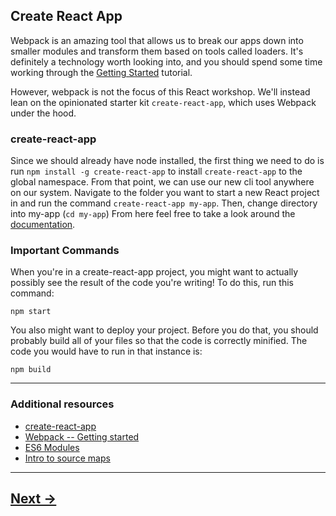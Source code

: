 ## Create React App

Webpack is an amazing tool that allows us to break our apps down into smaller modules and transform them based on tools called loaders. It's definitely a technology worth looking into, and you should spend some time working through the [Getting Started](https://webpack.js.org/guides/getting-started/) tutorial.

However, webpack is not the focus of this React workshop. We'll instead lean on the opinionated starter kit `create-react-app`, which uses Webpack under the hood.

### create-react-app

Since we should already have node installed, the first thing we need to do is run `npm install -g create-react-app` to install `create-react-app` to the global namespace. From that point, we can use our new cli tool anywhere on our system. Navigate to the folder you want to start a new React project in and run the command `create-react-app my-app`. Then, change directory into my-app (`cd my-app`) From here feel free to take a look around the [documentation](https://github.com/facebookincubator/create-react-app).

### Important Commands

When you're in a create-react-app project, you might want to actually possibly see the result of the code you're writing! To do this, run this command:

`npm start`

You also might want to deploy your project. Before you do that, you should probably build all of your files so that the code is correctly minified. The code you would have to run in that instance is:

`npm build`

---

### Additional resources

- [create-react-app](https://github.com/facebookincubator/create-react-app)
- [Webpack -- Getting started](https://webpack.js.org/guides/getting-started/)
- [ES6 Modules](https://hacks.mozilla.org/2015/08/es6-in-depth-modules/)
- [Intro to source maps](https://www.html5rocks.com/en/tutorials/developertools/sourcemaps/)

---

## [Next ->](../02.Assignments/05.VotingApp2.md)